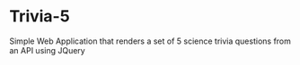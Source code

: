 # Trivia-5
Simple Web Application that renders a set of 5 science trivia questions from an API using JQuery



